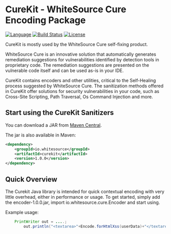 CureKit - WhiteSource Cure Encoding Package
==========================

[![Language](https://img.shields.io/badge/language-Java-pink)](https://travis-ci.org/OWASP/owasp-java-encoder) [![Build Status](https://travis-ci.org/OWASP/owasp-java-encoder.svg?branch=main)](https://travis-ci.org/OWASP/owasp-java-encoder) [![License](https://img.shields.io/badge/license-Apache%202.0-blue)](https://www.apache.org/licenses/LICENSE-2.0.html)

CureKit is mostly used by the WhiteSource Cure self-fixing product.

WhiteSource Cure is an innovative solution that automatically generates remediation suggestions for vulnerabilities identified by detection tools in proprietary code.
The remediation suggestions are presented on the vulnerable code itself and can be used as-is in your IDE.

CureKit contains encoders and other utilities, critical to the Self-Healing process suggested by WhiteSource Cure.
The sanitization methods offered in CureKit offer solutions for security vulnerabilities in your code, such as
Cross-Site Scripting, Path Traversal, Os Command Injection and more.

Start using the CureKit Sanitizers
-----------------------------------
You can download a JAR from [Maven Central](https://search.maven.org/artifact/io.whitesource/curekit/1.0.0/jar).

The jar is also available in Maven:

```xml
<dependency>
    <groupId>io.whitesource</groupId>
    <artifactId>curekit</artifactId>
    <version>1.0.0</version>
</dependency>
```

Quick Overview
--------------
The Curekit Java library is intended for quick contextual encoding with very little
overhead, either in performance or usage. To get started, simply add the encoder-1.0.0.jar,
import io.whitesource.cure.Encoder and start using.

Example usage:

```java
    PrintWriter out = ....;
        out.println("<textarea>"+Encode.forHtmlXss(userData)+"</textarea>");
```

